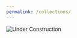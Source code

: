 ```yaml
---
permalink: /collections/
---
```


![Under Construction](http://setup.orderingonline.com/Content/Images/under-construction.png)
